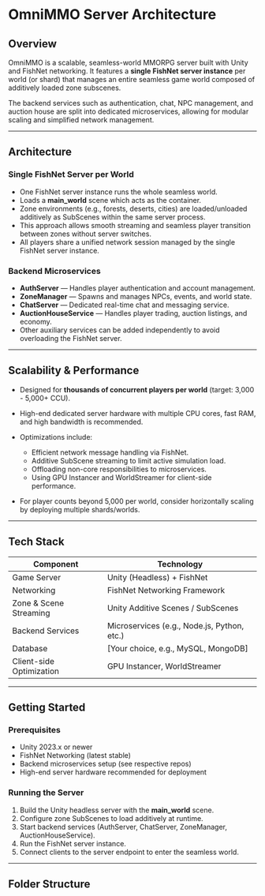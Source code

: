 # OmniMMO Server Architecture

## Overview

OmniMMO is a scalable, seamless-world MMORPG server built with Unity and FishNet networking. It features a **single FishNet server instance** per world (or shard) that manages an entire seamless game world composed of additively loaded zone subscenes.

The backend services such as authentication, chat, NPC management, and auction house are split into dedicated microservices, allowing for modular scaling and simplified network management.

---

## Architecture

### Single FishNet Server per World

- One FishNet server instance runs the whole seamless world.
- Loads a **main_world** scene which acts as the container.
- Zone environments (e.g., forests, deserts, cities) are loaded/unloaded additively as SubScenes within the same server process.
- This approach allows smooth streaming and seamless player transition between zones without server switches.
- All players share a unified network session managed by the single FishNet server instance.

### Backend Microservices

- **AuthServer** — Handles player authentication and account management.
- **ZoneManager** — Spawns and manages NPCs, events, and world state.
- **ChatServer** — Dedicated real-time chat and messaging service.
- **AuctionHouseService** — Handles player trading, auction listings, and economy.
- Other auxiliary services can be added independently to avoid overloading the FishNet server.

---

## Scalability & Performance

- Designed for **thousands of concurrent players per world** (target: 3,000 - 5,000+ CCU).
- High-end dedicated server hardware with multiple CPU cores, fast RAM, and high bandwidth is recommended.
- Optimizations include:
  - Efficient network message handling via FishNet.
  - Additive SubScene streaming to limit active simulation load.
  - Offloading non-core responsibilities to microservices.
  - Using GPU Instancer and WorldStreamer for client-side performance.

- For player counts beyond 5,000 per world, consider horizontally scaling by deploying multiple shards/worlds.

---

## Tech Stack

| Component              | Technology                           |
|------------------------|------------------------------------|
| Game Server            | Unity (Headless) + FishNet         |
| Networking             | FishNet Networking Framework       |
| Zone & Scene Streaming | Unity Additive Scenes / SubScenes  |
| Backend Services       | Microservices (e.g., Node.js, Python, etc.) |
| Database               | [Your choice, e.g., MySQL, MongoDB] |
| Client-side Optimization | GPU Instancer, WorldStreamer       |

---

## Getting Started

### Prerequisites

- Unity 2023.x or newer
- FishNet Networking (latest stable)
- Backend microservices setup (see respective repos)
- High-end server hardware recommended for deployment

### Running the Server

1. Build the Unity headless server with the **main_world** scene.
2. Configure zone SubScenes to load additively at runtime.
3. Start backend services (AuthServer, ChatServer, ZoneManager, AuctionHouseService).
4. Run the FishNet server instance.
5. Connect clients to the server endpoint to enter the seamless world.

---

## Folder Structure

